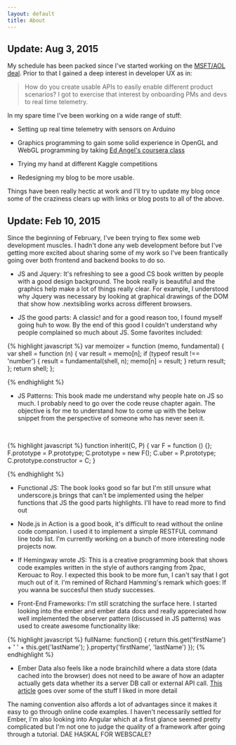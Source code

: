 ```yaml
---
layout: default
title: About
---
```



## Update: Aug 3, 2015

My schedule has been packed since I've started working on the [MSFT/AOL deal](http://www.reuters.com/article/2015/06/29/us-microsoft-employment-idUSKCN0P92PT20150629). Prior to that I gained a deep interest in developer UX as in:

> How do you create usable APIs to easily enable different product scenarios? I got to exercise that interest by onboarding PMs and devs to real time telemetry.

In my spare time I've been working on a wide range of stuff:

* Setting up real time telemetry with sensors on Arduino

* Graphics programming to gain some solid experience in OpenGL and WebGL programming by taking [Ed Angel's coursera class](https://class.coursera.org/webgl-001)

* Trying my hand at different Kaggle competitions

* Redesigning my blog to be more usable. 

Things have been really hectic at work and I'll try to update my blog once some of the craziness clears up with links or blog posts to all of the above.

## Update: Feb 10, 2015

Since the beginning of February, I've been trying to flex some web development muscles. I hadn't done any web development before but I've getting more excited about sharing some of my work so I've been frantically going over both frontend and backend books to do so. 

* JS and Jquery: It's refreshing to see a good CS book written by people with a good design background. The book really is beautiful and the graphics help make a lot of things really clear. For example, I understood why Jquery was necessary by looking at graphical drawings of the DOM that show how .nextsibling works across different browsers.

* JS the good parts: A classic! and for a good reason too, I found myself going huh to wow. By the end of this good I couldn't understand why people complained so much about JS. Some favorites included:

{% highlight javascript %}
   var memoizer = function (memo, fundamental) {
        var shell = function (n) {
            var result = memo[n];
            if (typeof result !== 'number') {
                result = fundamental(shell, n);
                memo[n] = result;
            }
            return result;
        };
        return shell;
    };

{% endhighlight %}


* JS Patterns: This book made me understand why people hate on JS so much. I probably need to go over the code reuse chapter again. The objective is for me to understand how to come up with the below snippet from the perspective of someone who has never seen it.
<br>

{% highlight javascript %}
function inherit(C, P) {
    var F = function () {};
    F.prototype = P.prototype;
    C.prototype = new F();
    C.uber = P.prototype;
    C.prototype.constructor = C;
}

{% endhighlight %}

* Functional JS: The book looks good so far but I'm still unsure what underscore.js brings that can't be implemented using the helper functions that JS the good parts highlights. I'll have to read more to find out

* Node.js in Action is a good book, it's difficult to read without the online code companion. I used it to implement a simple RESTFUL command line todo list. I'm currently working on a bunch of more interesting node projects now.

* If Hemingway wrote JS: This is a creative programming book that shows code examples written in the style of authors ranging from 2pac, Kerouac to Roy. I expected this book to be more fun, I can't say that I got much out of it. I'm remined of Richard Hamming's remark which goes: If you wanna be succesful then study successes.

* Front-End Frameworks: I'm still scratching the surface here. I started looking into the ember and ember data docs and really appreciated how well implemented the observer pattern (discussed in JS patterns) was used to create awesome functionality like:

{% highlight javascript  %}
fullName: function() {
    return this.get('firstName') + ' ' + this.get('lastName');
  }.property('firstName', 'lastName')
});
{% endhighlight %}

* Ember Data also feels like a node brainchild where a data store (data cached into the browser) does not need to be aware of how an adapter actually gets data whether its a server DB call or external API call. [This article](http://www.smashingmagazine.com/2013/11/07/an-in-depth-introduction-to-ember-js/) goes over some of the stuff I liked in more detail 

The naming convention also affords a lot of advantages since it makes it easy to go through online code examples. I haven't necessarily settled for Ember, I'm also looking into Angular which at a first glance seemed pretty complicated but I'm not one to judge the quality of a framework after going through a tutorial. DAE HASKAL FOR WEBSCALE?
